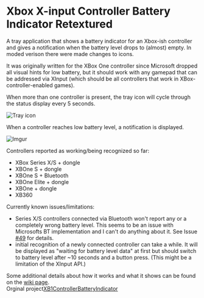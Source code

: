 # Xbox X-input Controller Battery Indicator Retextured
A tray application that shows a battery indicator for an Xbox-ish controller and gives a notification when the battery level drops to (almost) empty. 
In moded verison there were made changes to icons.

It was originally written for the XBox One controller since Microsoft dropped all visual hints for low battery, but it should work with any gamepad that can be addressed via XInput (which should be all controllers that work in XBox-controller-enabled games).

When more than one controller is present, the tray icon will cycle through the status display every 5 seconds.

![Tray icon](https://i.imgur.com/HDyam7O.gif "Tray icon cycling through multiple controllers")

When a controller reaches low battery level, a notification is displayed.  

![Imgur](https://i.imgur.com/LPUBWtl.png "Toast message with low battery warning")


Controllers reported as working/being recognized so far:
* XBox Series X/S + dongle
* XBOne S + dongle 
* XBOne S + Bluetooth
* XBOne Elite + dongle
* XBOne + dongle
* XB360 

Currently known issues/limitations:
* Series X/S controllers connected via Bluetooth won't report any or a completely wrong battery level. This seems to be an issue with Microsofts BT implementation and I can't do anything about it. See Issue [#49](https://github.com/NiyaShy/XB1ControllerBatteryIndicator/issues/49) for details.
* initial recognition of a newly connected controller can take a while. It will be displayed as "waiting for battery level data" at first but should switch to battery level after ~10 seconds and a button press. (This might be a limitation of the XInput API.)

Some additional details about how it works and what it shows can be found on the [wiki page](https://github.com/NiyaShy/XB1ControllerBatteryIndicator/wiki).  
Orginal project[XB1ControllerBatteryIndicator](https://github.com/NiyaShy/XB1ControllerBatteryIndicator)
